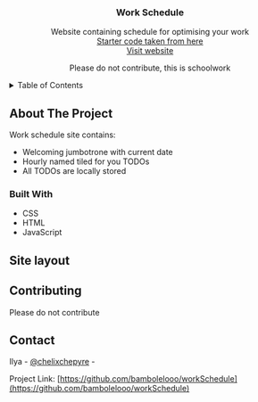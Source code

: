 <h3 align="center">Work Schedule</h3>

  <p align="center">
    Website containing schedule for optimising your work
    <br />
    <a href="https://github.com/coding-boot-camp/crispy-octo-meme">Starter code taken from here</a>
    <br />
    <a href="https://bambolelooo.github.io/workSchedule/">Visit website</a>
  </p>
</div>
  <p align="center">
    Please do not contribute, this is schoolwork
  </p>
</div>

<!-- TABLE OF CONTENTS -->
<details>
  <summary>Table of Contents</summary>
  <ol>
    <li>
      <a href="#about-the-project">About The Project</a>
      <ul>
        <li><a href="#built-with">Built With</a></li>
      </ul>
    </li>
    <li>
      <a href="#site-layout">Site layout</a>
    </li>
    <li><a href="#contributing">Contributing</a></li>
    <li><a href="#contact">Contact</a></li>
  </ol>
</details>

<!-- ABOUT THE PROJECT -->

## About The Project

Work schedule site contains:

-   Welcoming jumbotrone with current date
-   Hourly named tiled for you TODOs
-   All TODOs are locally stored

### Built With

-   CSS
-   HTML
-   JavaScript

## Site layout

<!-- CONTRIBUTING -->

## Contributing

Please do not contribute

<!-- CONTACT -->

## Contact

Ilya - [@chelixchepyre](https://twitter.com/chelixchepyre) -

Project Link: [https://github.com/bambolelooo/workSchedule](https://github.com/bambolelooo/workSchedule)
